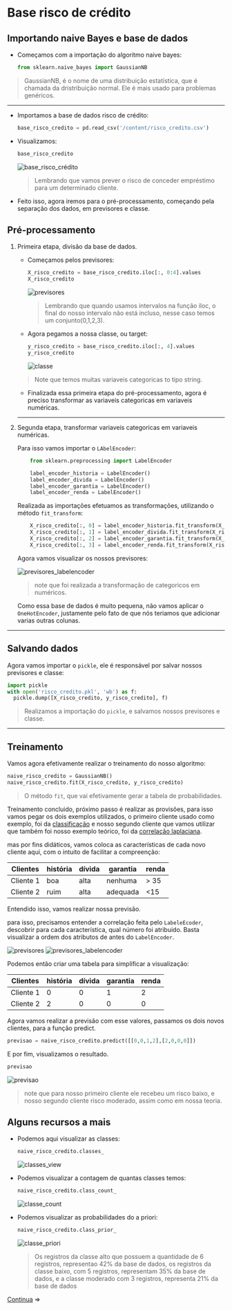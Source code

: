 # Base risco de crédito

## Importando naive Bayes e base de dados

- Começamos com a importação do algoritmo naive bayes:

    ```python
    from sklearn.naive_bayes import GaussianNB
    ```

> GaussianNB, é o nome de uma distribuição estatística, que é chamada da dristribuição normal. Ele é mais usado para problemas genéricos.

---

- Importamos a base de dados risco de crédito:

    ```python
    base_risco_credito = pd.read_csv('/content/risco_credito.csv')
    ```

- Visualizamos:

    ```python
    base_risco_credito
    ```

    ![base_risco_crédito](img/base_risco_credito.png)

    > Lembrando que vamos prever o risco de conceder empréstimo para um determinado cliente.

- Feito isso, agora iremos para o pré-processamento, começando pela separação dos dados, em previsores e classe.

## Pré-processamento

1. Primeira etapa, divisão da base de dados.

    - Começamos pelos previsores:

        ```python
        X_risco_credito = base_risco_credito.iloc[:, 0:4].values
        X_risco_credito
        ```

        ![previsores](img/previsores.png)
        > Lembrando que quando usamos intervalos na função iloc, o final do nosso intervalo não está incluso, nesse caso temos um conjunto(0,1,2,3).
    - Agora pegamos a nossa classe, ou target:

        ```python
        y_risco_credito = base_risco_credito.iloc[:, 4].values
        y_risco_credito
        ```

        ![classe](img/classe.png)

    > Note que temos muitas variaveis categoricas to tipo string.

    - Finalizada essa primeira etapa do pré-processamento, agora é preciso transformar as variaveis categoricas em variaveis numéricas.

    ---

2. Segunda etapa, transformar variaveis categoricas em variaveis numéricas.

    Para isso vamos importar o `LAbelEncoder`:

    ```python
        from sklearn.preprocessing import LabelEncoder

        label_encoder_historia = LabelEncoder()
        label_encoder_divida = LabelEncoder()
        label_encoder_garantia = LabelEncoder()
        label_encoder_renda = LabelEncoder()
    ```

    Realizada as importações efetuamos as transformações, utilizando o método `fit_transform`:

    ```python
        X_risco_credito[:, 0] = label_encoder_historia.fit_transform(X_risco_credito[:, 0])
        X_risco_credito[:, 1] = label_encoder_divida.fit_transform(X_risco_credito[:, 1])
        X_risco_credito[:, 2] = label_encoder_garantia.fit_transform(X_risco_credito[:, 2])
        X_risco_credito[:, 3] = label_encoder_renda.fit_transform(X_risco_credito[:, 3])
    ```

    Agora vamos visualizar os nossos previsores:

    ![previsores_labelencoder](img/previsores_labelencoder.png)

    > note que foi realizada a transformação de categoricos em numéricos.

    Como essa base de dados é muito pequena, não vamos aplicar o `OneHotEncoder`, justamente pelo fato de que nós teriamos que adicionar varias outras colunas.

---

## Salvando dados

Agora vamos importar o `pickle`, ele é responsável por salvar nossos previsores e classe:

```python
import pickle
with open('risco_credito.pkl', 'wb') as f:
  pickle.dump([X_risco_credito, y_risco_credito], f)
```

> Realizamos a importação do `pickle`, e salvamos nossos previsores e classe.

---

## Treinamento

Vamos agora efetivamente realizar o treinamento do nosso algoritmo:

```python
naive_risco_credito = GaussianNB()
naive_risco_credito.fit(X_risco_credito, y_risco_credito)
```

> O método `fit`, que vai efetivamente gerar a tabela de probabilidades.

Treinamento concluido, próximo passo é realizar as provisões, para isso vamos pegar os dois exemplos utilizados, o primeiro cliente usado como exemplo, foi da [classificação](3%20-%20classifica%C3%A7%C3%A3o.md) e nosso segundo cliente que vamos utilizar que também foi nosso exemplo teórico, foi da [correlação laplaciana](4%20-%20corre%C3%A7%C3%A3o%20laplaciana.md).

mas por fins didáticos, vamos coloca as características de cada  novo cliente aqui, com o intuito de facilitar a compreenção:

Clientes | história | dívida | garantia | renda
---------|---------|---------|---------|---------
Cliente 1 |  boa |  alta | nenhuma |  > 35
Cliente 2 |  ruim | alta | adequada | <15

Entendido isso, vamos realizar nossa previsão.

para isso, precisamos entender a correlação feita pelo `LabeleEcoder`, descobrir para cada característica, qual número foi atribuido. Basta visualizar a ordem dos atributos de antes do `LabelEncoder`.

![previsores](img/previsores.png)
![previsores_labelencoder](img/previsores_labelencoder.png)

Podemos então criar uma tabela para simplificar a visualização:

Clientes | história | dívida | garantia | renda
---------|---------|---------|---------|---------
Cliente 1 |  0 |  0 | 1 |  2
Cliente 2 |  2 |  0 | 0 |  0

Agora vamos realizar a previsão com esse valores, passamos os dois novos clientes, para a função predict.

```python
previsao = naive_risco_credito.predict([[0,0,1,2],[2,0,0,0]])
```

E por fim, visualizamos o resultado.

```python
previsao
```

![previsao](img/previsao.png)

> note que para nosso primeiro cliente ele recebeu um risco baixo, e nosso segundo cliente risco moderado, assim como em nossa teoria.

## Alguns recursos a mais

- Podemos aqui visualizar as classes:

    ```python
    naive_risco_credito.classes_
    ```

    ![classes_view](img/classe_vieww.png)

- Podemos visualizar a contagem de quantas classes temos:

    ```python
    naive_risco_credito.class_count_
    ```

    ![classe_count](img/classe_count.png)

- Podemos visualizar as probabilidades do a priori:

    ```python
    naive_risco_credito.class_prior_
    ```

    ![classe_priori](img/classe_priori.png)

    > Os registros da classe alto que possuem a quantidade de 6 registros, representao 42% da base de dados, os registros da classe baixo, com 5 registros, representam 35% da base de dados, e a classe moderado com 3 registros, representa 21% da base de dados

[Continua](7%20-%20base%20cr%C3%A9dito.md) $\Rightarrow$
